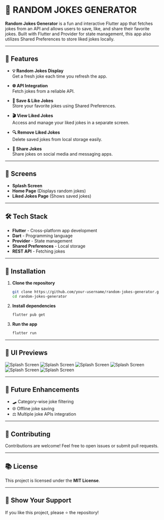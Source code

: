 # **🌟 RANDOM JOKES GENERATOR**

**Random Jokes Generator** is a fun and interactive Flutter app that fetches jokes from an API and allows users to save, like, and share their favorite jokes. Built with Flutter and Provider for state management, this app also utilizes Shared Preferences to store liked jokes locally.

---

## 🚀 Features

- **💡 Random Jokes Display**  
  Get a fresh joke each time you refresh the app.
  
- **🌐 API Integration**  
  Fetch jokes from a reliable API.
  
- **📃 Save & Like Jokes**  
  Store your favorite jokes using Shared Preferences.
  
- **🎬 View Liked Jokes**  
  Access and manage your liked jokes in a separate screen.
  
- **🔍 Remove Liked Jokes**  
  Delete saved jokes from local storage easily.
  
- **📢 Share Jokes**  
  Share jokes on social media and messaging apps.
  

---

## 🎥 Screens

- **Splash Screen**  
- **Home Page** (Displays random jokes)  
- **Liked Jokes Page** (Shows saved jokes)  

---

## 🛠 Tech Stack

- **Flutter** - Cross-platform app development  
- **Dart** - Programming language  
- **Provider** - State management  
- **Shared Preferences** - Local storage  
- **REST API** - Fetching jokes  

---

## 🔧 Installation

1. **Clone the repository**
   ```bash
   git clone https://github.com/your-username/random-jokes-generator.git
   cd random-jokes-generator
   ```
2. **Install dependencies**
   ```bash
   flutter pub get
   ```
3. **Run the app**
   ```bash
   flutter run
   ```

---

## 🎨 UI Previews

![Splash Screen](screenshots/1.jpg)
![Splash Screen](screenshots/2.jpg)
![Splash Screen](screenshots/3.jpg)
![Splash Screen](screenshots/4.jpg)
![Splash Screen](screenshots/5.jpg)
![Splash Screen](screenshots/6.jpg)


---

## 📌 Future Enhancements

- 🛹 Category-wise joke filtering  
- 🌐 Offline joke saving  
- ⚖️ Multiple joke APIs integration  

---

## 🤝 Contributing

Contributions are welcome! Feel free to open issues or submit pull requests.

---

## 📚 License

This project is licensed under the **MIT License**.

---

## 🌟 Show Your Support

If you like this project, please ⭐ the repository!

